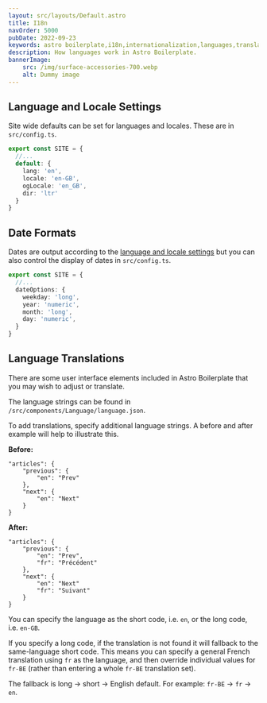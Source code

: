 ```yaml
---
layout: src/layouts/Default.astro
title: I18n
navOrder: 5000
pubDate: 2022-09-23
keywords: astro boilerplate,i18n,internationalization,languages,translations
description: How languages work in Astro Boilerplate.
bannerImage:
    src: /img/surface-accessories-700.webp
    alt: Dummy image
---
```


## Language and Locale Settings

Site wide defaults can be set for languages and locales. These are in `src/config.ts`.

```typescript
export const SITE = {
  //...
  default: {
    lang: 'en',
    locale: 'en-GB',
    ogLocale: 'en_GB',
    dir: 'ltr'
  }
}
```

## Date Formats

Dates are output according to the [language and locale settings](#language-and-locale-settings) but you can also control the display of dates in `src/config.ts`.


```typescript
export const SITE = {
  //...
  dateOptions: {
    weekday: 'long',
    year: 'numeric',
    month: 'long',
    day: 'numeric',
  }
}
```

## Language Translations

There are some user interface elements included in Astro Boilerplate that you may wish to adjust or translate.

The language strings can be found in `/src/components/Language/language.json`.

To add translations, specify additional language strings. A before and after example will help to illustrate this.

**Before:**

```
"articles": {
	"previous": {
		"en": "Prev"
	},
	"next": {
		"en": "Next"
	}
}
```

**After:**

```
"articles": {
	"previous": {
		"en": "Prev",
		"fr": "Précédent"
	},
	"next": {
		"en": "Next"
		"fr": "Suivant"
	}
}
```

You can specify the language as the short code, i.e. `en`, or the long code, i.e. `en-GB`.

If you specify a long code, if the translation is not found it will fallback to the same-language short code. This means you can specify a general French translation using `fr` as the language, and then override individual values for `fr-BE` (rather than entering a whole `fr-BE` translation set).

The fallback is long -> short -> English default. For example:  `fr-BE` -> `fr` -> `en`.